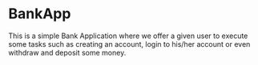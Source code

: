 # BankApp
This is a simple Bank Application where we offer a given user to execute some tasks such as creating an account, login to his/her account or even withdraw and deposit some money. 
